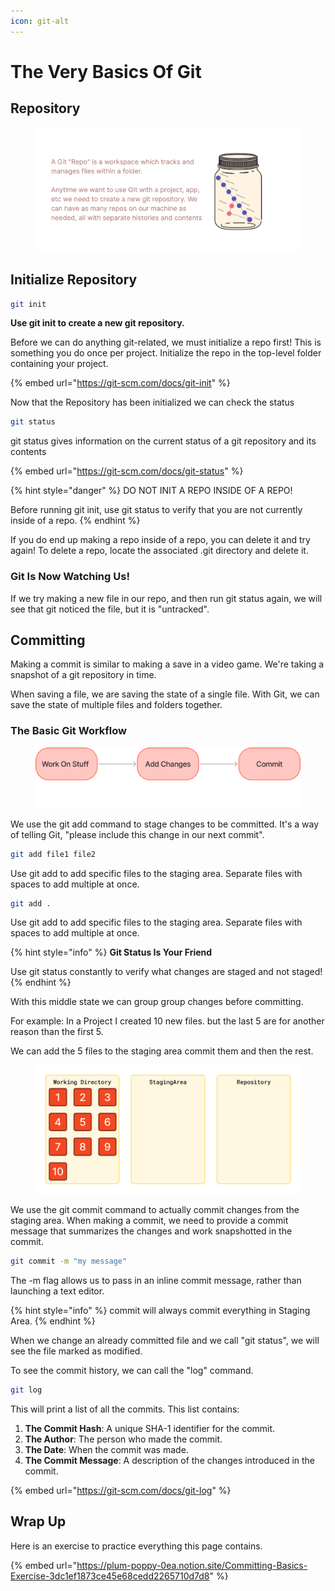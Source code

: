 ```yaml
---
icon: git-alt
---
```


# The Very Basics Of Git



## Repository

<div data-full-width="false"><figure><img src=".gitbook/assets/Group 1.png" alt=""><figcaption></figcaption></figure></div>

## Initialize Repository

```bash
git init
```

**Use git init to create a new git repository.**&#x20;

Before we can do anything git-related, we must initialize a repo first! This is something you do once per project. Initialize the repo in the top-level folder containing your project.

{% embed url="https://git-scm.com/docs/git-init" %}

Now that the Repository has been initialized we can check the status

```bash
git status
```

git status gives information on the current status of a git repository and its contents

{% embed url="https://git-scm.com/docs/git-status" %}

{% hint style="danger" %}
DO NOT INIT A REPO INSIDE OF A REPO!&#x20;

Before running git init, use git status to verify that you are not currently inside of a repo.
{% endhint %}

If you do end up making a repo inside of a repo, you can delete it and try again! To delete a repo, locate the associated .git directory and delete it.

### Git Is Now Watching Us!

If we try making a new file in our repo, and then run git status again, we will see that git noticed the file, but it is "untracked".



## Committing

Making a commit is similar to making a save in a video game. We're taking a snapshot of a git repository in time.&#x20;

When saving a file, we are saving the state of a single file. With Git, we can save the state of multiple files and folders together.

### The Basic Git Workflow

<div data-full-width="false"><figure><img src=".gitbook/assets/workflow3.png" alt=""><figcaption></figcaption></figure></div>

We use the git add command to stage changes to be committed. It's a way of telling Git, "please include this change in our next commit".

```bash
git add file1 file2
```

Use git add to add specific files to the staging area. Separate files with spaces to add multiple at once.

```bash
git add .
```

Use git add to add specific files to the staging area. Separate files with spaces to add multiple at once.

{% hint style="info" %}
**Git Status Is Your Friend**&#x20;

Use git status constantly to verify what changes are staged and not staged!
{% endhint %}

With this middle state we can group group changes before committing.

For example: In a Project I created 10 new files. but the last 5 are for another reason than the first 5.

We can add the 5 files to the staging area commit them and then the rest.

<figure><img src=".gitbook/assets/ezgif.com-animated-gif-maker.gif" alt=""><figcaption></figcaption></figure>

We use the git commit command to actually commit changes from the staging area. When making a commit, we need to provide a commit message that summarizes the changes and work snapshotted in the commit.

```bash
git commit -m "my message"
```

The -m flag allows us to pass in an inline commit message, rather than launching a text editor.

{% hint style="info" %}
commit will always commit everything in Staging Area.
{% endhint %}

When we change an already committed file and we call "git status", we will see the file marked as modified.

To see the commit history, we can call the "log" command.

```bash
git log
```

This will print a list of all the commits. This list contains:

1. **The Commit Hash**: A unique SHA-1 identifier for the commit.
2. **The Author**: The person who made the commit.
3. **The Date**: When the commit was made.
4. **The Commit Message**: A description of the changes introduced in the commit.

{% embed url="https://git-scm.com/docs/git-log" %}

## Wrap Up

Here is an exercise to practice everything this page contains.

{% embed url="https://plum-poppy-0ea.notion.site/Committing-Basics-Exercise-3dc1ef1873ce45e68cedd2265710d7d8" %}
